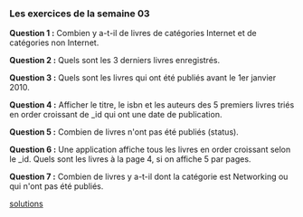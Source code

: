 ### Les exercices de la semaine 03 ###

**Question 1 :**  Combien y a-t-il de livres de catégories Internet et de catégories non Internet.

**Question 2 :** Quels sont les 3 derniers livres enregistrés.

**Question 3 :** Quels sont les livres qui ont été publiés avant le 1er janvier 2010.

**Question 4 :** Afficher le titre, le isbn et les auteurs des 5 premiers livres triés en order croissant de _id qui ont 
une date de publication.

**Question 5 :** Combien de livres n'ont pas été publiés (status).

**Question 6 :** Une application affiche tous les livres en order croissant selon le _id. 
             Quels sont les livres à la page 4, si on affiche 5 par pages.
             
**Question 7 :** Combien de livres y a-t-il dont la catégorie est Networking ou qui n'ont pas été publiés.

[solutions](https://github.com/CollegeBoreal/INF1069-201-18H-02/blob/master/Semaine03/solutions.md)
